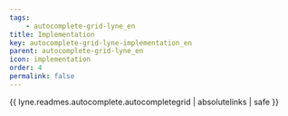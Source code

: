 ```yaml
---
tags: 
    - autocomplete-grid-lyne_en
title: Implementation
key: autocomplete-grid-lyne-implementation_en
parent: autocomplete-grid-lyne_en
icon: implementation
order: 4
permalink: false  
---
```

{{ lyne.readmes.autocomplete.autocompletegrid | absolutelinks | safe }}


